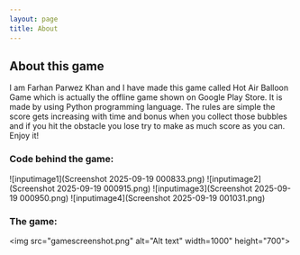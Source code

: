 ```yaml
---
layout: page
title: About
---
```

## About this game
I am Farhan Parwez Khan and I have made this game called Hot Air Balloon Game which is actually the offline game shown on Google Play Store. It is made by using Python programming language. The rules are simple the score gets increasing with time and bonus when you collect those bubbles and if you hit the obstacle you lose try to make as much score as you can. Enjoy it!
### Code behind the game:

![inputimage1](Screenshot 2025-09-19 000833.png)
![inputimage2](Screenshot 2025-09-19 000915.png)
![inputimage3](Screenshot 2025-09-19 000950.png)
![inputimage4](Screenshot 2025-09-19 001031.png)

### The game:

<img src="gamescreenshot.png" alt="Alt text" width=1000" height="700">
